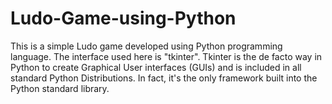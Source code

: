 # Ludo-Game-using-Python
This is a simple Ludo game developed using Python programming language. The interface used here is "tkinter".  Tkinter is the de facto way in Python to create Graphical User interfaces (GUIs) and is included in all standard Python Distributions. In fact, it's the only framework built into the Python standard library.
